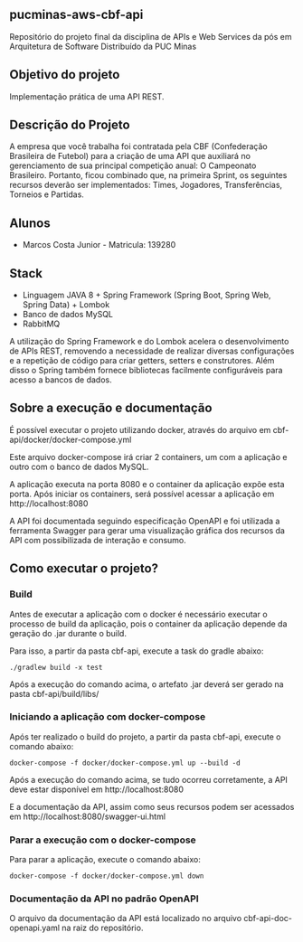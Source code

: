 ## pucminas-aws-cbf-api
Repositório do projeto final da disciplina de APIs e Web Services da pós em Arquitetura de Software Distribuído da PUC Minas

## Objetivo do projeto

Implementação prática de uma API REST.

## Descrição do Projeto

A empresa que você trabalha foi contratada pela CBF (Confederação Brasileira de Futebol)
para a criação de uma API que auxiliará no gerenciamento de sua principal competição anual: O
Campeonato Brasileiro. Portanto, ficou combinado que, na primeira Sprint, os seguintes
recursos deverão ser implementados: Times, Jogadores, Transferências, Torneios e Partidas.

## Alunos

* Marcos Costa Junior - Matricula: 139280

## Stack

* Linguagem JAVA 8 + Spring Framework (Spring Boot, Spring Web, Spring Data) + Lombok 
* Banco de dados MySQL
* RabbitMQ 

A utilização do Spring Framework e do Lombok acelera o desenvolvimento de APIs REST,
removendo a necessidade de realizar diversas configurações e a repetição de código para 
criar getters, setters e construtores. Além disso o Spring também fornece bibliotecas 
facilmente configuráveis para acesso a bancos de dados.

## Sobre a execução e documentação

É possível executar o projeto utilizando docker, através do arquivo em cbf-api/docker/docker-compose.yml

Este arquivo docker-compose irá criar 2 containers, um com a aplicação e outro com o banco de dados MySQL.

A aplicação executa na porta 8080 e o container da aplicação expõe esta porta. 
Após iniciar os containers, será possível acessar a aplicação em http://localhost:8080

A API foi documentada seguindo especificação OpenAPI e foi utilizada a ferramenta Swagger 
para gerar uma visualização gráfica dos recursos da API com possibilizada de interação e consumo.

## Como executar o projeto?

### Build

Antes de executar a aplicação com o docker é necessário executar o processo de build da aplicação, 
pois o container da aplicação depende da geração do .jar durante o build.

Para isso, a partir da pasta cbf-api, execute a task do gradle abaixo:

`./gradlew build -x test`

Após a execução do comando acima, o artefato .jar deverá ser gerado na pasta cbf-api/build/libs/

### Iniciando a aplicação com docker-compose

Após ter realizado o build do projeto, a partir da pasta cbf-api, execute o comando abaixo:

`docker-compose -f docker/docker-compose.yml up --build -d`

Após a execução do comando acima, se tudo ocorreu corretamente, a API deve estar disponível em http://localhost:8080

E a documentação da API, assim como seus recursos podem ser acessados em http://localhost:8080/swagger-ui.html

### Parar a execução com o docker-compose

Para parar a aplicação, execute o comando abaixo:

`docker-compose -f docker/docker-compose.yml down`

### Documentação da API no padrão OpenAPI

O arquivo da documentação da API está localizado no arquivo cbf-api-doc-openapi.yaml na raiz do repositório.